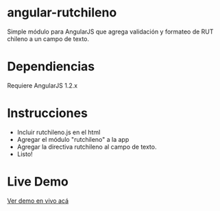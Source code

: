 # angular-rutchileno
Simple módulo para AngularJS que agrega validación y formateo de RUT chileno a un campo de texto.
# Dependiencias
Requiere AngularJS 1.2.x
# Instrucciones
- Incluir rutchileno.js en el html
- Agregar el módulo "rutchileno" a la app
- Agregar la directiva rutchileno al campo de texto.
- Listo! 
# Live Demo
[Ver demo en vivo acá](http://elmismopancho.cl/demos/github/rutchileno/)
